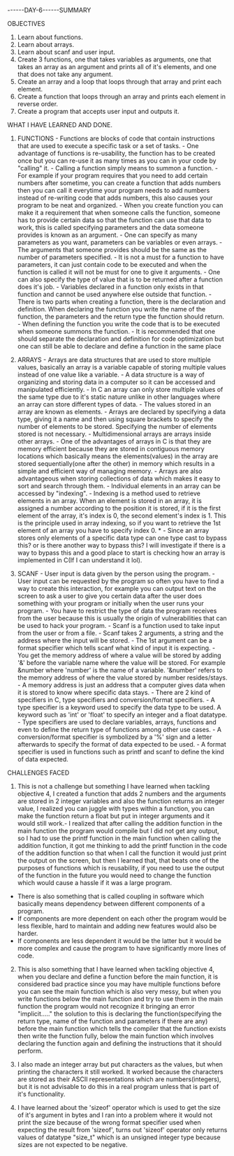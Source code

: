 ------DAY-6------SUMMARY

OBJECTIVES
1. Learn about functions.
2. Learn about arrays.
3. Learn about scanf and user input.
4. Create 3 functions, one that takes variables as arguments, one that takes an array as an argument and prints all of it's elements, and one that does not take any argument.
5. Create an array and a loop that loops through that array and print each element.
6. Create a function that loops through an array and prints each element in reverse order.
7. Create a program that accepts user input and outputs it.

WHAT I HAVE LEARNED AND DONE.
1. FUNCTIONS - Functions are blocks of code that contain instructions that are used to execute a specific task or a set of tasks.
             - One advantage of functions is re-usability, the function has to be created once but you can re-use it as many times as you can in your code by "calling" it. 
             - Calling a function simply means to summon a function. 
             - For example if your program requires that you need to add certain numbers after sometime, you can create a function that adds numbers then you can call it everytime your program needs to add numbers instead of re-writing code that adds numbers, this also causes your program to be neat and organized. 
             - When you create function you can make it a requirement that when someone calls the function, someone has to provide certain data so that the function can use that data to work, this is called specifying parameters and the data someone provides is known as an argument.
             - One can specify as many parameters as you want, parameters can be variables or even arrays.
             - The arguments that someone provides should be the same as the number of parameters specified.
             - It is not a must for a function to have parameters, it can just contain code to be executed and when the function is called it will not be must for one to give it arguments.
             - One can also specify the type of value that is to be returned after a function does it's job.
             - Variables declared in a function only exists in that function and cannot be used anywhere else outside that function.
             - There is two parts when creating a function, there is the declaration and definition. When declaring the function you write the name of the function, the parameters and the return type the function should return.
             - When defining the function you write the code that is to be executed when someone summons the function.
             - It is recommended that one should separate the declaration and definition for code optimization but one can still be able to declare and define a function in the same place

2. ARRAYS    - Arrays are data structures that are used to store multiple values, basically an array is a variable capable of storing multiple values instead of one value like a variable.
             - A data structure is a way of organizing and storing data in a computer so it can be accessed and manipulated efficiently.
             - In C an array can only store multiple values of the same type due to it's static nature unlike in other languages where an array can store different types of data.
             - The values stored in an array are known as elements.
             - Arrays are declared by specifying a data type, giving it a name and then using square brackets to specify the number of elements to be stored. Specifying the number of elements stored is not necessary.
             - Multidimensional arrays are arrays inside other arrays.
             - One of the advantages of arrays in C is that they are memory efficient because they are stored in contiguous memory locations which basically means the elements(values) in the array are stored sequentially(one after the other) in memory which results in a simple and efficient way of managing memory.
             - Arrays are also advantageous when storing collections of data which makes it easy to sort and search through them.
             - Individual elements in an array can be accessed by "indexing".
             - Indexing is a method used to retrieve elements in an array. When an element is stored in an array, it is assigned a number according to the position it is stored, if it is the first element of the array, it's index is 0, the second element's index is 1. This is the principle used in array indexing, so if you want to retrieve the 1st element of an array you have to specify index 0.
            * - Since an array stores only elements of a specific data type can one type cast to bypass this? or is there another way to bypass this? I will investigate if there is a way to bypass this and a good place to start is checking how an array is implemented in C(If I can understand it lol). 

3. SCANF     - User input is data given by the person using the program.
             - User input can be requested by the program so often you have to find a way to create this interaction, for example you can output text on the screen to ask a user to give you certain data after the user does something with your program or initially when the user runs your program.
             - You have to restrict the type of data the program receives from the user because this is usually the origin of vulnerabilities that can be used to hack your program.
             - Scanf is a function used to take input from the user or from a file.
             - Scanf takes 2 arguments, a string and the address where the input will be stored.
             - The 1st argument can be a format specifier which tells scanf what kind of input it is expecting.
             - You get the memory address of where a value will be stored by adding '&' before the variable name where the value will be stored. For example &number where 'number' is the name of a variable. '&number' refers to the memory address of where the value stored by number resides/stays.
             - A memory address is just an address that a computer gives data when it is stored to know where specific data stays.
             - There are 2 kind of specifiers in C, type specifiers and conversion/format specifiers.
             - A type specifier is a keyword used to specify the data type to be used. A keyword such as 'int' or 'float' to specify an integer and a float datatype.
             - Type specifiers are used to declare variables, arrays, functions and even to define the return type of functions among other use cases.
             - A conversion/format specifier is symbolized by a '%' sign and a letter afterwards to specify the format of data expected to be used.
             - A format specifier is used in functions such as printf and scanf to define the kind of data expected.

 CHALLENGES FACED
1. This is not a challenge but something I have learned when tackling objective 4, I created a function that adds 2 numbers and the arguments are stored in 2 integer variables and also the function returns an integer value, I realized you can juggle with types within a function, you can make the function return a float but put in integer arguments and it would still work.- I realized that after calling the addition function in the main function the program would compile but I did not get any output, so I had to use the printf function in the main function when calling the addition function, it got me thinking to add the printf function in the code of the addition function so that when I call the function it would just print the output on the screen, but then I learned that, that beats one of the purposes of functions which is reusability, if you need to use the output of the function in the future you would need to change the function which would cause a hassle if it was a large program.
 - There is also something that is called coupling in software which basically means dependency between different components of a program.
 - If components are more dependent on each other the program would be less flexible, hard to maintain and adding new features would also be harder.
 - If components are less dependent it would be the latter but it would be more complex and cause the program to have significantly more lines of code.

2. This is also something that I have learned when tackling objective 4, when you declare and define a function before the main function, it is considered bad practice since you may have multiple functions before you can see the main function which is also very messy, but when you write functions below the main function and try to use them in the main function the program would not recognize it bringing an error "implicit....." the solution to this is declaring the function(specifying the return type, name of the function and parameters if there are any) before the main function which tells the compiler that the function exists then write the function fully, below the main function which involves declaring the function again and defining the instructions that it should perform. 

3. I also made an integer array but put characters as the values, but when printing the characters it still worked. It worked because the characters are stored as their ASCII representations which are numbers(integers), but it is not advisable to do this in a real program unless that is part of it's functionality.

4. I have learned about the 'sizeof' operator which is used to get the size of it's argument in bytes and I ran into a problem where it would not print the size because of the wrong format specifier used when expecting the result from 'sizeof', turns out 'sizeof' operator only returns values of datatype "size_t" which is an unsigned integer type because sizes are not expected to be negative.


